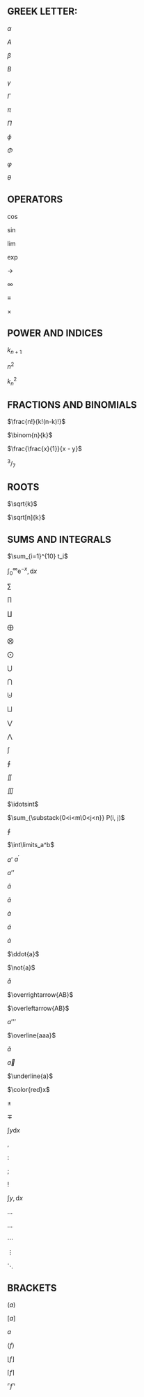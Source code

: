 ## __GREEK LETTER__:

$\alpha$

$A$

$\beta$

$B$

$\gamma$

$\Gamma$

$\pi$

$\Pi$

$\phi$

$\Phi$

$\varphi$

$\theta$

## __OPERATORS__

$\cos$

$\sin$

$\lim$

$\exp$

$\to$

$\infty$

$\equiv$

$\times$

## __POWER AND INDICES__

$k_{n+1}$

$n^2$

$k_n^2$


## __FRACTIONS AND BINOMIALS__

$\frac{n!}{k!(n-k)!}$


$\binom{n}{k}$

$\frac{\frac{x}{1}}{x - y}$

$^3/_7$	

## __ROOTS__
$\sqrt{k}$

$\sqrt[n]{k}$

## __SUMS AND INTEGRALS__

$\sum_{i=1}^{10} t_i$

$\int_0^\infty \mathrm{e}^{-x},\mathrm{d}x$

$\sum$

$\prod$

$\coprod$

$\bigoplus$

$\bigotimes$


$\bigodot$

$\bigcup$	

$\bigcap$

$\biguplus$

$\bigsqcup$

$\bigvee$

$\bigwedge$

$\int$

$\oint$

$\iint$

$\iiint$

$\idotsint$

$\sum_{\substack{0<i<m\0<j<n}} P(i, j)$

$\oint$

$\int\limits_a^b$

$a’$ $a^{\prime}$

$a’’$

$\hat{a}$

$\bar{a}$

$\grave{a}$

$\acute{a}$

$\dot{a}$

$\ddot{a}$

$\not{a}$

$\mathring{a}$

$\overrightarrow{AB}$

$\overleftarrow{AB}$

$a’’’$

$\overline{aaa}$

$\check{a}$

$\vec{a}$

$\underline{a}$

$\color{red}x$

$\pm$


$\mp$

$\int y \mathrm{d}x$

$,$

$:$

$;$

$!$

$\int y, \mathrm{d}x$

$\dots$

$\ldots$

$\cdots$

$\vdots$

$\ddots$

## __BRACKETS__

$(a)$


$[a]$

${a}$

$\langle f \rangle$

$\lfloor f \rfloor$

$\lceil f \rceil$

$\ulcorner f \urcorner$















